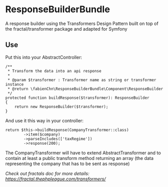 # ResponseBuilderBundle

A response builder using the Transformers Design Pattern built on 
top of the fractal/transformer package and adapted for Symfony

## Use 

Put this into your AbstractController:

    /**
     * Transform the data into an api response
     *
     * @param $transformer : Transformer name as string or transformer instance
     * @return \fabienChn\ResponseBuilderBundle\Component\ResponseBuilder
     */
    protected function buildResponse($transformer): ResponseBuilder
    {
        return new ResponseBuilder($transformer);
    }

And use it this way in your controller:

    return $this->buildResponse(CompanyTransformer::class)
            ->item($company)
            ->parseIncludes(['taxRegime'])
            ->response(200);
            
The CompanyTransformer will have to extend AbstractTransformer and to contain at least a 
public transform method returning an array 
(the data representing the company that has to be sent as response)


*Check out fractals doc for more details: https://fractal.thephpleague.com/transformers/*